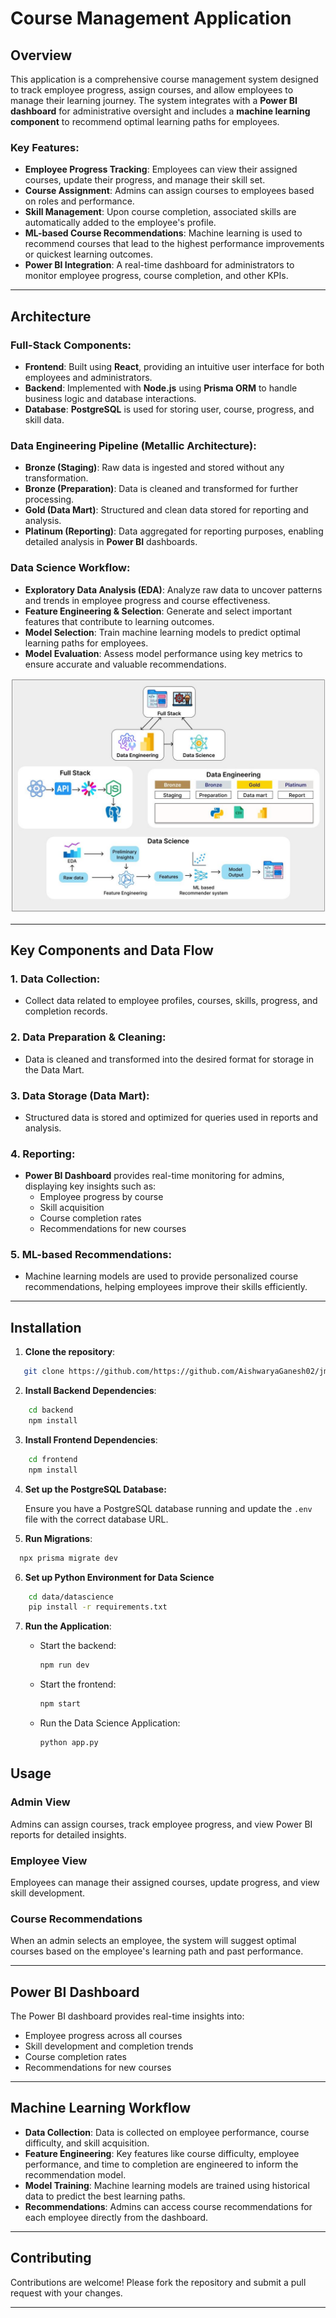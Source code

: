 # Course Management Application

## Overview

This application is a comprehensive course management system designed to track employee progress, assign courses, and allow employees to manage their learning journey. The system integrates with a **Power BI dashboard** for administrative oversight and includes a **machine learning component** to recommend optimal learning paths for employees.

### Key Features:

- **Employee Progress Tracking**: Employees can view their assigned courses, update their progress, and manage their skill set.
- **Course Assignment**: Admins can assign courses to employees based on roles and performance.
- **Skill Management**: Upon course completion, associated skills are automatically added to the employee's profile.
- **ML-based Course Recommendations**: Machine learning is used to recommend courses that lead to the highest performance improvements or quickest learning outcomes.
- **Power BI Integration**: A real-time dashboard for administrators to monitor employee progress, course completion, and other KPIs.

---

## Architecture

### Full-Stack Components:

- **Frontend**: Built using **React**, providing an intuitive user interface for both employees and administrators.
- **Backend**: Implemented with **Node.js** using **Prisma ORM** to handle business logic and database interactions.
- **Database**: **PostgreSQL** is used for storing user, course, progress, and skill data.

### Data Engineering Pipeline (Metallic Architecture):

- **Bronze (Staging)**: Raw data is ingested and stored without any transformation.
- **Bronze (Preparation)**: Data is cleaned and transformed for further processing.
- **Gold (Data Mart)**: Structured and clean data stored for reporting and analysis.
- **Platinum (Reporting)**: Data aggregated for reporting purposes, enabling detailed analysis in **Power BI** dashboards.

### Data Science Workflow:

- **Exploratory Data Analysis (EDA)**: Analyze raw data to uncover patterns and trends in employee progress and course effectiveness.
- **Feature Engineering & Selection**: Generate and select important features that contribute to learning outcomes.
- **Model Selection**: Train machine learning models to predict optimal learning paths for employees.
- **Model Evaluation**: Assess model performance using key metrics to ensure accurate and valuable recommendations.

![Architecture Diagram](docs/Architecture%20Diagram.JPG)

---

## Key Components and Data Flow

### 1. **Data Collection**:

- Collect data related to employee profiles, courses, skills, progress, and completion records.

### 2. **Data Preparation & Cleaning**:

- Data is cleaned and transformed into the desired format for storage in the Data Mart.

### 3. **Data Storage (Data Mart)**:

- Structured data is stored and optimized for queries used in reports and analysis.

### 4. **Reporting**:

- **Power BI Dashboard** provides real-time monitoring for admins, displaying key insights such as:
  - Employee progress by course
  - Skill acquisition
  - Course completion rates
  - Recommendations for new courses

### 5. **ML-based Recommendations**:

- Machine learning models are used to provide personalized course recommendations, helping employees improve their skills efficiently.

---

## Installation

1. **Clone the repository**:

```bash
   git clone https://github.com/https://github.com/AishwaryaGanesh02/jman-course-management.git
```

2. **Install Backend Dependencies**:

```bash
    cd backend
    npm install
```

3. **Install Frontend Dependencies**:

```bash
    cd frontend
    npm install
```

4.  **Set up the PostgreSQL Database:**

    Ensure you have a PostgreSQL database running and update the `.env` file with the correct database URL.

5.  **Run Migrations**:

```bash
  npx prisma migrate dev
```

6. **Set up Python Environment for Data Science**

```bash
    cd data/datascience
    pip install -r requirements.txt
```

7.  **Run the Application**:

    - Start the backend:

      ```bash
      npm run dev
      ```

    - Start the frontend:

      ```bash
      npm start
      ```

    - Run the Data Science Application:

      ```bash
      python app.py
      ```

## Usage

### Admin View

Admins can assign courses, track employee progress, and view Power BI reports for detailed insights.

### Employee View

Employees can manage their assigned courses, update progress, and view skill development.

### Course Recommendations

When an admin selects an employee, the system will suggest optimal courses based on the employee's learning path and past performance.

---

## Power BI Dashboard

The Power BI dashboard provides real-time insights into:

- Employee progress across all courses
- Skill development and completion trends
- Course completion rates
- Recommendations for new courses

---

## Machine Learning Workflow

- **Data Collection**: Data is collected on employee performance, course difficulty, and skill acquisition.
- **Feature Engineering**: Key features like course difficulty, employee performance, and time to completion are engineered to inform the recommendation model.
- **Model Training**: Machine learning models are trained using historical data to predict the best learning paths.
- **Recommendations**: Admins can access course recommendations for each employee directly from the dashboard.

---

## Contributing

Contributions are welcome! Please fork the repository and submit a pull request with your changes.

---
